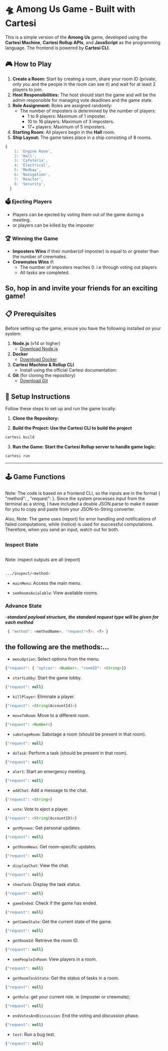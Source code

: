 
<h1>🛸 Among Us Game - Built with Cartesi</h1>

This is a simple version of the **Among Us** game, developed using the **Cartesi Machine**, **Cartesi Rollup APIs**, and **JavaScript** as the programming language. The frontend is powered by **Cartesi CLI**.

## 🎮 How to Play

1. **Create a Room:** Start by creating a room, share your room ID (private, only you and the people in the room can see it) and wait for at least 2 players to join.
2. **Host Responsibilities:** The host should start the game and will be the admin responsible for managing vote deadlines and the game state.
3. **Role Assignment:** Roles are assigned randomly:
   - The number of imposters is determined by the number of players:
     - 1 to 9 players: Maximum of 1 imposter.
     - 10 to 16 players: Maximum of 3 imposters.
     - 17+ players: Maximum of 5 imposters.
4. **Starting Room:** All players begin in the **Hall** room.
5. **Ship Layout:** The game takes place in a ship consisting of 8 rooms.

```javascript
{
    1: 'Engine Room',
    2: 'Hall',
    3: 'Cafeteria',
    4: 'Electrical',
    5: 'Medbay',
    6: 'Navigation',
    7: 'Reactor',
    8: 'Security',
  }
```

### 🗳️ Ejecting Players

-  Players can be ejected by voting them out of the game during a meeting.
-  or players can be killed by the imposter


### 🏆 Winning the Game

- **Imposters Wins** if their number(of imposter) is equal to or greater than the number of crewmates.
- **Crewmates Wins** if:
  - The number of imposters reaches 0. i.e through voting out players
  - All tasks are completed.

So, hop in and invite your friends for an exciting game!
---

## 📋 Prerequisites

Before setting up the game, ensure you have the following installed on your system:

1. **Node.js** (v14 or higher)
   - [Download Node.js](https://nodejs.org/)
2. **Docker**
   - [Download Docker](https://www.docker.com/products/docker-desktop)
3. **Cartesi Machine & Rollup CLI**
   - Install using the official Cartesi documentation: 
4. **Git** (for cloning the repository)
   - [Download Git](https://git-scm.com/downloads)



## 🔧 Setup Instructions

Follow these steps to set up and run the game locally:

1. **Clone the Repository:**

2. **Build the Project: Use the Cartesi CLI to build the project**

```bash
cartesi build
```


3. **Run the Game: Start the Cartesi Rollup server to handle game logic:**


```bash
cartesi run
```


-------------------


## 🕹️ Game Functions
### 
Note: The code is based on a frontend CLI, so the inputs are in the format { "method": <methodName>, "request<T>": <T> }. Since the system processes input from the terminal as a string, I have included a double JSON.parse to make it easier for you to copy and paste from your JSON-to-String converter.

Also, Note: The game uses (report) for error handling and notifications of failed computations, while (notice) is used for successful computations. Therefore, when you send an input, watch out for both.
## 
### **Inspect State**
##
Note: inspect outputs are all (report)
##
```bash
.../inspect/<method>
```

- `mainMenu`: Access the main menu.

- `seeRoomsAvialable`: View available rooms.

### **Advance State**
-***standard payload structure, the standard request type will be given for each method***
 ```javascript
  { "method": <methodName>, "request"<T>: <T> }
  ```
the following are the methods:...
---
- `menuOption`: Select options from the menu.
```javascript
{"request": { "option": <Number>, "roomID": <String>}}
```

- `startLobby`: Start the game lobby.
```javascript
{"request": null}

```

- `killPlayer`: Eliminate a player.
```javascript
{"request": <String(AccountId)>}

```


- `moveToRoom`: Move to a different room.
```javascript
{"request": <Number>}

```


- `sabotageRoom`: Sabotage a room (should be present in that room).
```javascript
{"request": null}

```

- `doTask`: Perform a task (should be present in that room).
```javascript
{"request": null}

```

- `alert`: Start an emergency meeting.
```javascript
{"request": null}

```

- `addChat`: Add a message to the chat.
```javascript
{"request": <String>}

```

- `vote`: Vote to eject a player.
```javascript
{"request": <String(AccountID)>}

```

- `getMynews`: Get personal updates.
```javascript
{"request": null}

```

- `getRoomNews`: Get room-specific updates.
```javascript
{"request": null}

```

- `displayChat`: View the chat.
```javascript
{"request": null}

```

- `showTask`: Display the task status.
```javascript
{"request": null}

```

- `gameEnded`: Check if the game has ended.
```javascript
{"request": null}

```

- `getGameState`: Get the current state of the game.
```javascript
{"request": null}

```

- `getRoomId`: Retrieve the room ID.
```javascript
{"request": null}

```

- `seePeopleInRoom`: View players in a room.
```javascript
{"request": null}

```

- `getRoomTaskState`: Get the status of tasks in a room.
```javascript
{"request": null}

```

- `getRole`: get your current role. ie (imposter or crewmate);
```javascript
{"request": null}

```


- `endVotesAndDiscussion`: End the voting and discussion phase.
```javascript
{"request": null}

```

- `test`: Run a bug test.
```javascript
{"request": null}

```
